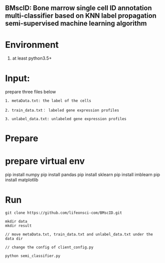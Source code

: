 
## BMscID: Bone marrow single cell ID annotation multi-classifier based on KNN label propagation semi-supervised machine learning algorithm

# Environment

1. at least python3.5+

# Input:

prepare three files below

```
1. metaData.txt: the label of the cells

2. train_data.txt： labeled gene expression profiles

3. unlabel_data.txt: unlabeled gene expression profiles

```

# Prepare

# prepare virtual env

pip install numpy 
pip install pandas 
pip install sklearn 
pip install imblearn 
pip install matplotlib



# Run

```
git clone https://github.com/lifeonsci-com/BMscID.git

mkdir data
mkdir result

// move metaData.txt, train_data.txt and unlabel_data.txt under the data dir

// change the config of client_config.py 

python semi_classifier.py


```



















